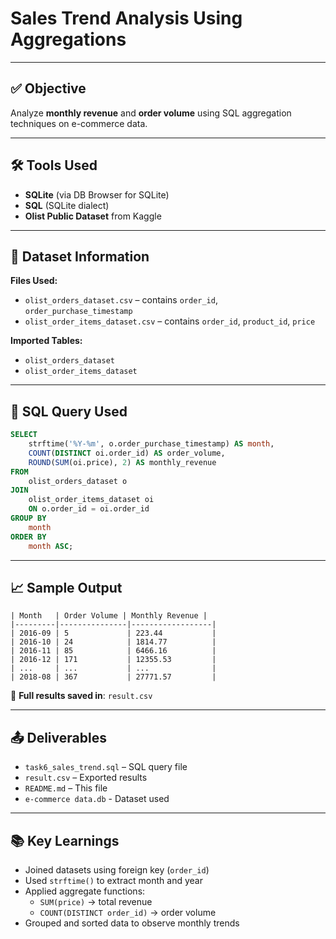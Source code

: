 
# Sales Trend Analysis Using Aggregations

---

## ✅ Objective

Analyze **monthly revenue** and **order volume** using SQL aggregation techniques on e-commerce data.

---

## 🛠 Tools Used

- **SQLite** (via DB Browser for SQLite)
- **SQL** (SQLite dialect)
- **Olist Public Dataset** from Kaggle

---

## 📁 Dataset Information

**Files Used:**

- `olist_orders_dataset.csv` – contains `order_id`, `order_purchase_timestamp`
- `olist_order_items_dataset.csv` – contains `order_id`, `product_id`, `price`

**Imported Tables:**

- `olist_orders_dataset`
- `olist_order_items_dataset`

---

## 📌 SQL Query Used

```sql
SELECT
    strftime('%Y-%m', o.order_purchase_timestamp) AS month,
    COUNT(DISTINCT oi.order_id) AS order_volume,
    ROUND(SUM(oi.price), 2) AS monthly_revenue
FROM
    olist_orders_dataset o
JOIN
    olist_order_items_dataset oi
    ON o.order_id = oi.order_id
GROUP BY
    month
ORDER BY
    month ASC;
```

---

## 📈 Sample Output

```text
| Month   | Order Volume | Monthly Revenue |
|---------|---------------|------------------|
| 2016-09 | 5             | 223.44           |
| 2016-10 | 24            | 1814.77          |
| 2016-11 | 85            | 6466.16          |
| 2016-12 | 171           | 12355.53         |
| ...     | ...           | ...              |
| 2018-08 | 367           | 27771.57         |
```

📂 **Full results saved in**: `result.csv`

---

## 📤 Deliverables

- `task6_sales_trend.sql` – SQL query file
- `result.csv` – Exported results
- `README.md` – This file
- `e-commerce data.db` - Dataset used

---

## 📚 Key Learnings

- Joined datasets using foreign key (`order_id`)
- Used `strftime()` to extract month and year
- Applied aggregate functions:
  - `SUM(price)` → total revenue
  - `COUNT(DISTINCT order_id)` → order volume
- Grouped and sorted data to observe monthly trends
